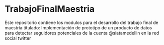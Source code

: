 # TrabajoFinalMaestria
Este repositorio contiene los modulos para el desarrollo del trabajo final de maestría titulado: Implementación de prototipo de un producto de datos para detectar seguidores potenciales de la cuenta @siatamedellin en la red social twitter
